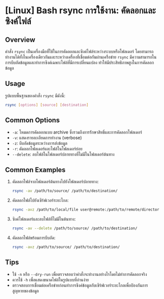 # [Linux] Bash rsync การใช้งาน: คัดลอกและซิงค์ไฟล์

## Overview
คำสั่ง `rsync` เป็นเครื่องมือที่ใช้ในการคัดลอกและซิงค์ไฟล์ระหว่างระบบหรือโฟลเดอร์ โดยสามารถทำงานได้ทั้งในเครื่องเดียวกันและระหว่างเครื่องที่เชื่อมต่อกันผ่านเครือข่าย `rsync` มีความสามารถในการบีบอัดข้อมูลและทำการซิงค์เฉพาะไฟล์ที่มีการเปลี่ยนแปลง ทำให้มีประสิทธิภาพสูงในการคัดลอกข้อมูล

## Usage
รูปแบบพื้นฐานของคำสั่ง `rsync` มีดังนี้:
```bash
rsync [options] [source] [destination]
```

## Common Options
- `-a`: โหมดการคัดลอกแบบ archive ซึ่งรวมถึงการรักษาสิทธิ์และการคัดลอกโฟลเดอร์
- `-v`: แสดงรายละเอียดการทำงาน (verbose)
- `-z`: บีบอัดข้อมูลระหว่างการส่งข้อมูล
- `-r`: คัดลอกโฟลเดอร์และไฟล์ในโฟลเดอร์ย่อย
- `--delete`: ลบไฟล์ในโฟลเดอร์ปลายทางที่ไม่มีในโฟลเดอร์ต้นทาง

## Common Examples
1. คัดลอกไฟล์จากโฟลเดอร์ต้นทางไปยังโฟลเดอร์ปลายทาง:
   ```bash
   rsync -av /path/to/source/ /path/to/destination/
   ```

2. คัดลอกไฟล์ไปยังเซิร์ฟเวอร์ระยะไกล:
   ```bash
   rsync -avz /path/to/local/file user@remote:/path/to/remote/directory/
   ```

3. ซิงค์โฟลเดอร์และลบไฟล์ที่ไม่มีในต้นทาง:
   ```bash
   rsync -av --delete /path/to/source/ /path/to/destination/
   ```

4. คัดลอกไฟล์พร้อมการบีบอัด:
   ```bash
   rsync -avz /path/to/source/ /path/to/destination/
   ```

## Tips
- ใช้ `-n` หรือ `--dry-run` เพื่อตรวจสอบว่าคำสั่งจะทำงานอย่างไรโดยไม่ทำการคัดลอกจริง
- ควรใช้ `-h` เพื่อแสดงขนาดไฟล์ในรูปแบบที่อ่านง่าย
- ตรวจสอบการเชื่อมต่อเครือข่ายก่อนทำการซิงค์ข้อมูลกับเซิร์ฟเวอร์ระยะไกลเพื่อป้องกันการสูญหายของข้อมูล